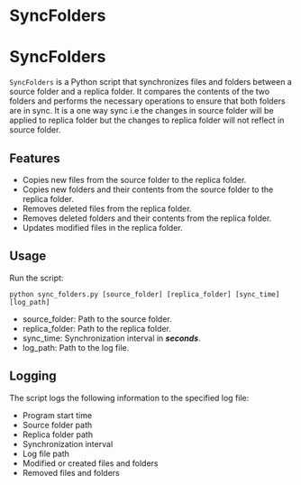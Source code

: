 # SyncFolders

# SyncFolders

`SyncFolders` is a Python script that synchronizes files and folders between a source folder and a replica folder. It compares the contents of the two folders and performs the necessary operations to ensure that both folders are in sync. It is a one way sync i.e the changes in source folder will be applied to replica folder but the changes to replica folder will not reflect in source folder.

## Features

- Copies new files from the source folder to the replica folder.
- Copies new folders and their contents from the source folder to the replica folder.
- Removes deleted files from the replica folder.
- Removes deleted folders and their contents from the replica folder.
- Updates modified files in the replica folder.

## Usage

Run the script:

	python sync_folders.py [source_folder] [replica_folder] [sync_time] [log_path]
	

- source_folder: Path to the source folder.
- replica_folder: Path to the replica folder.
- sync_time: Synchronization interval in **_seconds_**.
- log_path: Path to the log file.


## Logging

The script logs the following information to the specified log file:

- Program start time
- Source folder path
- Replica folder path
- Synchronization interval
- Log file path
- Modified or created files and folders
- Removed files and folders


